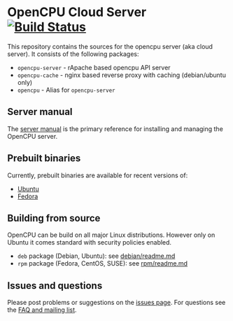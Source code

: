 # OpenCPU Cloud Server [![Build Status](https://travis-ci.org/jeroen/opencpu-server.svg)](https://travis-ci.org/jeroen/opencpu-server)

This repository contains the sources for the opencpu server (aka cloud server). It consists of the following packages:

 * `opencpu-server` - rApache based opencpu API server
 * `opencpu-cache` - nginx based reverse proxy with caching (debian/ubuntu only)
 * `opencpu` - Alias for `opencpu-server`

## Server manual

The [server manual](http://jeroen.github.io/opencpu-manual/opencpu-server.pdf) is the primary reference for installing and managing the OpenCPU server.

## Prebuilt binaries

Currently, prebuilt binaries are available for recent versions of:

 - [Ubuntu](https://www.opencpu.org/download.html)
 - [Fedora](http://software.opensuse.org/download.html?project=home:jeroenooms:opencpu-1.6&package=opencpu)

## Building from source

OpenCPU can be build on all major Linux distributions. However only on Ubuntu it comes standard with security policies enabled.

 - `deb` package (Debian, Ubuntu): see [debian/readme.md](debian#readme)
 - `rpm` package (Fedora, CentOS, SUSE): see [rpm/readme.md](rpm#readme)

## Issues and questions

Please post problems or suggestions on the [issues page](https://github.com/jeroen/opencpu/issues). For questions see the [FAQ and mailing list](https://www.opencpu.org/help.html).

